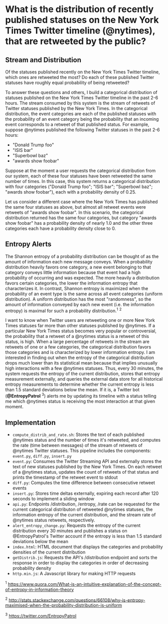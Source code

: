 What is the distribution of recently published statuses on the New York Times Twitter timeline (@nytimes), that are retweeted by the public?
===================================================================================================

Stream and Distribution
------------------------
Of the statuses published recently on the New York Times Twitter timeline, which ones are retweeted the most? Do each of these published Twitter statuses have roughly equal probability of being retweeted?

To answer these questions and others, I build a categorical distribution of statuses published on the New York Times Twitter timeline in the past 2-6 hours. The stream consumed by this system is the stream of retweets of Twitter statuses published by the New York Times. In the categorical distribution, the event categories are each of the published statuses with the probability of an event category being the probability that an incoming event corresponds to a retweet of that published status. For example, suppose @nytimes published the following Twitter statuses in the past 2-6 hours:
- "Donald Trump foo"
- "ISIS bar"
- "Superbowl baz"
- "awards show foobar"

Suppose at the moment a user requests the categorical distribution from our system, each of these four statuses have been retweeted the same number of times. In this case, this system returns a categorical distribution with four categories ("Donald Trump foo"; "ISIS bar"; "Superbowl baz"; "awards show foobar"), each with a probability density of 0.25.

Let us consider a different case where the New York Times has published the same four statuses as above, but almost all retweet events were retweets of "awards show foobar". In this scenario, the categorical distribution returned has the same four categories, but category "awards show foobar" has a probability density of nearly 1.0 and the other three categories each have a probability density close to 0.

Entropy Alerts
---------------
The Shannon entropy of a probability distribution can be thought of as the amount of information each new message conveys. When a probability distribution heavily favors one category, a new event belonging to that category conveys little information because that event had a high probability of occurring and was expected. The more heavily a distribution favors certain categories, the lower the information entropy that characterizes it. In contrast, Shannon entropy is maximized when the probability of an event type is the same across all event categories (uniform distribution). A uniform distribution has the most "randomness", so the amount of information conveyed by each new event (i.e. the information entropy) is maximal for such a probability distribution.<sup>1</sup> <sup>2</sup>

I want to know when Twitter users are retweeting one or more New York Times statuses far more than other statuses published by @nytimes. If a particular New York Times status becomes very popular or controversial, the probability that a retweet of a @nytimes status is a retweet of this status, is high. When a large percentage of retweets in the stream are retweets of one or a few categories, the categorical distribution favors those categories and is characterized by lower information entropy. I am interested in finding out when the entropy of the categorical distribution drops much lower than its statistical mean because that implies unusually high interactions with a few @nytimes statuses. Thus, every 30 minutes, the system requests the entropy of the current distribution, stores that entropy measurement externally, and queries the external data store for all historical entropy measurements to determine whether the current entropy is less than 1.5 standard deviations below the mean. If it is, a Twitter bot (**@EntropyPatrol** <sup>3</sup>) alerts me by updating its timeline with a status telling me which @nytimes status is receiving the most interaction at that given moment.

Implementation
--------------
* `compute_distrib_and_rate.sh`: Stores the text of each published @nytimes status and the number of times it's retweeted, and computes the rate (time between messages) of the stream of retweets of @nytimes Twitter statuses. This pipeline includes the components: `event.py`, `diff.py`, `insert.py`
* `event.py`: Consumes the Twitter Streaming API and externally stores the text of new statuses published by the New York Times. On each retweet of a @nytimes status, updates the count of retweets of that status and prints the timestamp of the retweet event to stdout
* `diff.py`: Computes the time difference between consecutive retweet events
* `insert.py`: Stores time deltas externally, expiring each record after 120 seconds to implement a sliding window
* `api.py`: Endpoints /distribution, /entropy, /rate can be requested for the current categorical distributon of retweeted @nytimes statuses, the information entropy of the current distribution, and the stream rate of @nytimes status retweets, respectively.
* `alert_entropy_change.py`: Requests the entropy of the current distribution every 30 minutes and publishes a status on @EntropyPatrol's Twitter account if the entropy is less than 1.5 standard deviations below the mean
* `index.html`: HTML document that displays the categories and probability densities of the current distribution
* `getDistrib.js`: Requests the API's /distribution endpoint and sorts the response in order to display the categories in order of decreasing probability density
* `http.min.js`: A Javascript library for making HTTP requests

<sup>1</sup> https://www.quora.com/What-is-an-intuitive-explanation-of-the-concept-of-entropy-in-information-theory

<sup>2</sup> http://stats.stackexchange.com/questions/66108/why-is-entropy-maximised-when-the-probability-distribution-is-uniform

<sup>3</sup> https://twitter.com/EntropyPatrol
